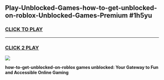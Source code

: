 
## Play-Unblocked-Games-how-to-get-unblocked-on-roblox-Unblocked-Games-Premium #1h5yu
<h3>
<a href="https://premium.freeplayer.one?title=how-to-get-unblocked-on-roblox&ref=12M">CLICK TO PLAY</a></h3>
<hr>

<h3>
<a href="https://premium.freeplayer.one?title=how-to-get-unblocked-on-roblox&ref=12M">CLICK 2 PLAY</a>
  
</h3>

<a href="https://premium.freeplayer.one?title=how-to-get-unblocked-on-roblox&ref=12M"><img src="https://clearcache.store/games.png"></a>


**how-to-get-unblocked-on-roblox games unblocked: Your Gateway to Fun and Accessible Online Gaming**
